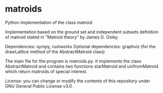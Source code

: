 # matroids
Python implementation of the class matroid

Implementation based on the ground set and independent subsets definition of matroid stated in "Matroid theory" by James G. Oxley.

Dependencies: sympy, rustworkx
Optional dependencies: graphviz (for the drawLattice method of the AbstractMatroid class)

The main file for the program is matroids.py. It implements the class AbstractMatroid and contains two functions starMatroid and unifromMatroid which return matroids of special interest.

License: you can change or modify the contents of this repository under GNU General Public License v3.0.
